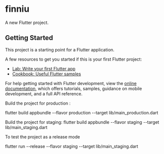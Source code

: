 # finniu

A new Flutter project.

## Getting Started

This project is a starting point for a Flutter application.

A few resources to get you started if this is your first Flutter project:

- [Lab: Write your first Flutter app](https://docs.flutter.dev/get-started/codelab)
- [Cookbook: Useful Flutter samples](https://docs.flutter.dev/cookbook)

For help getting started with Flutter development, view the
[online documentation](https://docs.flutter.dev/), which offers tutorials,
samples, guidance on mobile development, and a full API reference.

Build the project for production :

flutter build appbundle --flavor production --target lib/main_production.dart

Build the project for staging:
flutter build appbundle --flavor staging --target lib/main_staging.dart

To test the project as a release mode

flutter run --release --flavor staging --target lib/main_staging.dart
